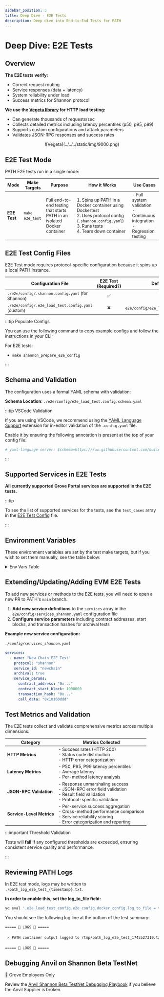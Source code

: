```yaml
---
sidebar_position: 5
title: Deep Dive - E2E Tests
description: Deep dive into End-to-End Tests for PATH
---
```


# Deep Dive: E2E Tests

<!-- TODO_UPNEXT(@adshmh): 
* Use Local Development Environment to run E2E tests
* Update this doc accordingly: e.g. on accessing PATH logs.
-->

## Overview

**The E2E tests verify:**

- Correct request routing
- Service responses (data + latency)
- System reliability under load
- Success metrics for Shannon protocol

**We use the [Vegeta library](https://github.com/tsenart/vegeta) for HTTP load testing:**

- Can generate thousands of requests/sec
- Collects detailed metrics including latency percentiles (p50, p95, p99)
- Supports custom configurations and attack parameters
- Validates JSON-RPC responses and success rates

<div align="center">
![Vegeta](../../../static/img/9000.png)
</div>

## E2E Test Mode

PATH E2E tests run in a single mode:

| Mode          | Make Targets                | Purpose                                                                  | How it Works                                                                                                                                                                             | Use Cases                                                                          |
| ------------- | --------------------------- | ------------------------------------------------------------------------ | ---------------------------------------------------------------------------------------------------------------------------------------------------------------------------------------- | ---------------------------------------------------------------------------------- |
| **E2E Test**  | `make e2e_test`             | Full end-to-end testing that starts PATH in an isolated Docker container | 1. Spins up PATH in a Docker container using Dockertest <br/> 2. Uses protocol config (`.shannon.config.yaml`) <br/> 3. Runs tests <br/> 4. Tears down container | - Full system validation <br/> - Continuous integration <br/> - Regression testing |

## E2E Test Config Files

E2E Test mode requires protocol-specific configuration because it spins up a local PATH instance.

| Configuration File                                 | E2E Test (Required?) |             Default available?              |
| -------------------------------------------------- | :------------------: | :-----------------------------------------: |
| `./e2e/config/.shannon.config.yaml` (for Shannon)  |          ✅           |                      ❌                      |
| `./e2e/config/.e2e_load_test.config.yaml` (custom) |          ❌           | `e2e/config/e2e_load_test.config.tmpl.yaml` |

:::tip Populate Configs

You can use the following command to copy example configs and follow the instructions in your CLI:

For E2E tests:

- `make shannon_prepare_e2e_config`

:::

## Schema and Validation

The configuration uses a formal YAML schema with validation:

**Schema Location**: `./e2e/config/e2e_load_test.config.schema.yaml`

:::tip VSCode Validation

If you are using VSCode, we recommend using the [YAML Language Support](https://marketplace.visualstudio.com/items?itemName=redhat.vscode-yaml) extension for in-editor validation of the `.config.yaml` file.

Enable it by ensuring the following annotation is present at the top of your config file:

```yaml
# yaml-language-server: $schema=https://raw.githubusercontent.com/buildwithgrove/path/refs/heads/main/e2e/config/e2e_load_test.config.schema.yaml
```

:::

## Supported Services in E2E Tests

**All currently supported Grove Portal services are supported in the E2E tests.**

:::tip

To see the list of supported services for the tests, see the `test_cases` array in the [E2E Test Config](https://github.com/buildwithgrove/path/blob/main/e2e/config/e2e_load_test.config.tmpl.yaml) file.

:::

## Environment Variables

These environment variables are set by the test make targets, but if you wish to set them manually, see the table below:

<details>
<summary>Env Vars Table</summary>
| Variable         | Description                                                                                       | Values                              | Required |
| ---------------- | ------------------------------------------------------------------------------------------------- | ----------------------------------- | -------- |
| TEST_MODE        | Determines the test execution mode                                                                | `e2e`                               | Yes      |
| TEST_PROTOCOL    | Specifies which protocol to test                                                                  | `shannon`                           | Yes      |
| TEST_SERVICE_IDS | Specifies which service IDs to test. If not set, all service IDs for the protocol will be tested. | Comma-separated list of service IDs | No       |
</details>

## Extending/Updating/Adding EVM E2E Tests

To add new services or methods to the E2E tests, you will need to open a new PR to PATH's `main` branch.

1. **Add new service definitions** to the `services` array in the `e2e/config/services_shannon.yaml` configuration file
2. **Configure service parameters** including contract addresses, start blocks, and transaction hashes for archival tests

**Example new service configuration:**

_`./config/services_shannon.yaml`_

```yaml
services:
  - name: "New Chain E2E Test"
    protocol: "shannon"
    service_id: "newchain"
    archival: true
    service_params:
      contract_address: "0x..."
      contract_start_block: 1000000
      transaction_hash: "0x..."
      call_data: "0x18160ddd"
```

## Test Metrics and Validation

The E2E tests collect and validate comprehensive metrics across multiple dimensions:

| **Category**              | **Metrics Collected**                                                                                                                                        |
| ------------------------- | ------------------------------------------------------------------------------------------------------------------------------------------------------------ |
| **HTTP Metrics**          | - Success rates (HTTP 200) <br/> - Status code distribution <br/> - HTTP error categorization                                                                |
| **Latency Metrics**       | - P50, P95, P99 latency percentiles <br/> - Average latency <br/> - Per-method latency analysis                                                              |
| **JSON-RPC Validation**   | - Response unmarshaling success <br/> - JSON-RPC error field validation <br/> - Result field validation <br/> - Protocol-specific validation                 |
| **Service-Level Metrics** | - Per-service success aggregation <br/> - Cross-method performance comparison <br/> - Service reliability scoring <br/> - Error categorization and reporting |

:::important Threshold Validation

Tests will **fail** if any configured thresholds are exceeded, ensuring consistent service quality and performance.

:::

## Reviewing PATH Logs

In E2E test mode, logs may be written to `./path_log_e2e_test_{timestamp}.txt`.

**In order to enable this, set the log_to_file field:**

```bash
yq eval '.e2e_load_test_config.e2e_config.docker_config.log_to_file = true' -i ./e2e/config/.e2e_load_test.config.yaml
```

You should see the following log line at the bottom of the test summary:

```bash
===== 👀 LOGS 👀 =====

 ✍️ PATH container output logged to /tmp/path_log_e2e_test_1745527319.txt ✍️

===== 👀 LOGS 👀 =====

```

## Debugging Anvil on Shannon Beta TestNet

🌿 Grove Employees Only

Review the [Anvil Shannon Beta TestNet Debugging Playbook](https://www.notion.so/buildwithgrove/Playbook-Debugging-Anvil-E2E-on-Beta-TestNet-177a36edfff6809c9f24e865ec5adbf8?pvs=4) if you believe the Anvil Supplier is broken.
